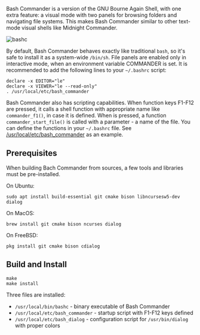 Bash Commander is a version of the GNU Bourne Again Shell, with one extra feature:
a visual mode with two panels for browsing folders and navigating file systems.
This makes Bash Commander similar to other text-mode visual shells like Midnight Commander.

![bashc](https://raw.githubusercontent.com/wiki/sergev/bash-commander/images/two-panels.jpg)

By default, Bash Commander behaves exactly like traditional `bash`,
so it's safe to install it as a system-wide `/bin/sh`.
File panels are enabled only in interactive mode, when
an environment variable COMMANDER is set.
It is recommended to add the following lines to your `~/.bashrc` script:

    declare -x EDITOR="le"
    declare -x VIEWER="le --read-only"
    . /usr/local/etc/bash_commander

Bash Commander also has scripting capabilities.
When function keys F1-F12 are pressed, it calls a shell function with
appropriate name like `commander_f1()`, in case it is defined.
When <Enter> is pressed, a function `commander_start_file()`
is called with a parameter - a name of the file.
You can define the functions in your `~/.bashrc` file.
See [/usr/local/etc/bash_commander](https://github.com/sergev/bash-commander/blob/master/bash_commander)
as an example.

## Prerequisites

When building Bach Commander from sources, a few tools and libraries
must be pre-installed.

On Ubuntu:

    sudo apt install build-essential git cmake bison libncursesw5-dev dialog

On MacOS:

    brew install git cmake bison ncurses dialog

On FreeBSD:

    pkg install git cmake bison cdialog

## Build and Install

    make
    make install

Three files are installed:

  * `/usr/local/bin/bashc` - binary executable of Bash Commander
  * `/usr/local/etc/bash_commander` - startup script with F1-F12 keys defined
  * `/usr/local/etc/bash_dialog` - configuration script for `/usr/bin/dialog` with proper colors
